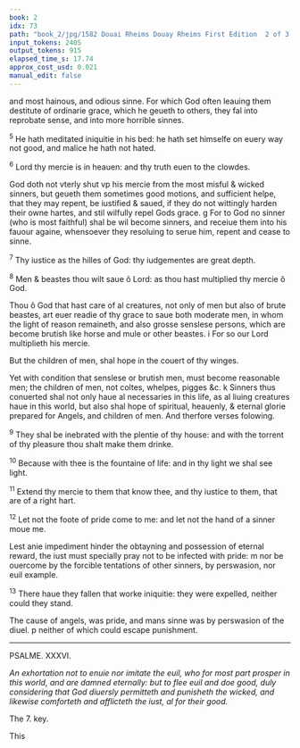 ```yaml
---
book: 2
idx: 73
path: "book_2/jpg/1582 Douai Rheims Douay Rheims First Edition  2 of 3 1610 Old Testament.pdf-73.jpg"
input_tokens: 2405
output_tokens: 915
elapsed_time_s: 17.74
approx_cost_usd: 0.021
manual_edit: false
---
```

and most hainous, and odious sinne. For which God often leauing them destitute of ordinarie grace, which he geueth to others, they fal into reprobate sense, and into more horrible sinnes.

<sup>5</sup> He hath meditated iniquitie in his bed: he hath set himselfe on euery way not good, and malice he hath not hated.

<sup>6</sup> Lord thy mercie is in heauen: and thy truth euen to the clowdes.

<aside>God doth not vterly shut vp his mercie from the most misful & wicked sinners, but geueth them sometimes good motions, and sufficient helpe, that they may repent, be iustified & saued, if they do not wittingly harden their owne hartes, and stil wilfully repel Gods grace. g For to God no sinner (who is most faithful) shal be wil become sinners, and receiue them into his fauour againe, whensoever they resoluing to serue him, repent and cease to sinne.</aside>

<sup>7</sup> Thy iustice as the hilles of God: thy iudgementes are great depth.

<sup>8</sup> Men & beastes thou wilt saue ô Lord: as thou hast multiplied thy mercie ô God.

<aside>Thou ô God that hast care of al creatures, not only of men but also of brute beastes, art euer readie of thy grace to saue both moderate men, in whom the light of reason remaineth, and also grosse senslese persons, which are become brutish like horse and mule or other beastes. i For so our Lord multiplieth his mercie.</aside>

But the children of men, shal hope in the couert of thy winges.

<aside>Yet with condition that senslese or brutish men, must become reasonable men; the children of men, not coltes, whelpes, pigges &c. k Sinners thus conuerted shal not only haue al necessaries in this life, as al liuing creatures haue in this world, but also shal hope of spiritual, heauenly, & eternal glorie prepared for Angels, and children of men. And therfore verses folowing.</aside>

<sup>9</sup> They shal be inebrated with the plentie of thy house: and with the torrent of thy pleasure thou shalt make them drinke.

<sup>10</sup> Because with thee is the fountaine of life: and in thy light we shal see light.

<sup>11</sup> Extend thy mercie to them that know thee, and thy iustice to them, that are of a right hart.

<sup>12</sup> Let not the foote of pride come to me: and let not the hand of a sinner moue me.

<aside>Lest anie impediment hinder the obtayning and possession of eternal reward, the iust must specially pray not to be infected with pride: m nor be ouercome by the forcible tentations of other sinners, by perswasion, nor euil example.</aside>

<sup>13</sup> There haue they fallen that worke iniquitie: they were expelled, neither could they stand.

<aside>The cause of angels, was pride, and mans sinne was by perswasion of the diuel. p neither of which could escape punishment.</aside>

---

PSALME. XXXVI.

*An exhortation not to enuie nor imitate the euil, who for most part prosper in this world, and are damned eternally: but to flee euil and doe good, duly considering that God diuersly permitteth and punisheth the wicked, and likewise comforteth and afflicteth the iust, al for their good.*

The 7. key.

This